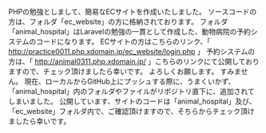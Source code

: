 PHPの勉強としまして、簡易なECサイトを作成いたしました。
ソースコードの方は、フォルダ「ec_website」の方に格納されております。
フォルダ「animal_hospital」はLaravelの勉強の一貫として作成した、動物病院の予約システムのコードになります。
ECサイトの方はこちらのリンク、「 http://practice0011.php.xdomain.jp/ec_website/login.php 」
予約システムの方は、「 http://animal0311.php.xdomain.jp/ 」こちらのリンクにて公開しておりますので、チェック頂けましたら幸いです。
よろしくお願します。
すみません。
現在、ローカルからGitHub上にプッシュする際に、うまくいかず、「animal_hospital」内のフォルダやファイルがリポジトリ直下に、追加されてしまいました。
公開しています、サイトのコードは「animal_hospital」及び、「ec_website」フォルダ内で、ご確認頂けますので、そちらからチェック頂けましたら幸いです。
